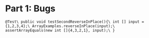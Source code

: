 # Part 1: Bugs
`@Test\
  public void testSecondReverseInPlace(){\
    int [] input = {1,2,3,4};\
    ArrayExamples.reverseInPlace(input);\
    assertArrayEquals(new int []{4,3,2,1}, input);\
  }`
